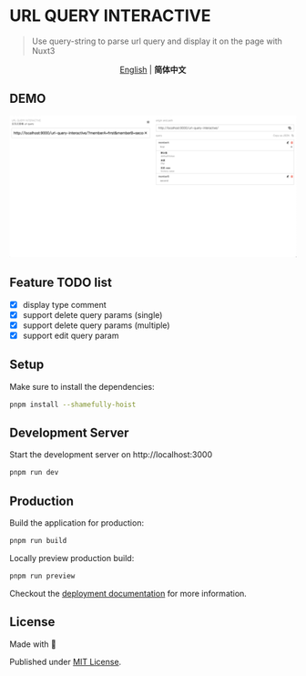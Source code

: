 # URL QUERY INTERACTIVE 

> Use query-string to parse url query and display it on the page with Nuxt3

<p align='center'>
<a href="https://github.com/ChuHoMan/url-query-interactive/blob/main/README.zh-CN.md">English</a> | <b>简体中文</b>
</p>

## DEMO
![demo](https://github.com/ChuHoMan/url-query-interactive/blob/main/examples/demo.png)

## Feature TODO list
- [x] display type comment
- [x] support delete query params (single)
- [x] support delete query params (multiple)
- [x] support edit query param

## Setup

Make sure to install the dependencies:

```bash
pnpm install --shamefully-hoist
```

## Development Server

Start the development server on http://localhost:3000

```bash
pnpm run dev
```

## Production

Build the application for production:

```bash
pnpm run build
```

Locally preview production build:

```bash
pnpm run preview
```

Checkout the [deployment documentation](https://v3.nuxtjs.org/docs/deployment) for more information.

## License

Made with 💙

Published under [MIT License](./LICENSE).
